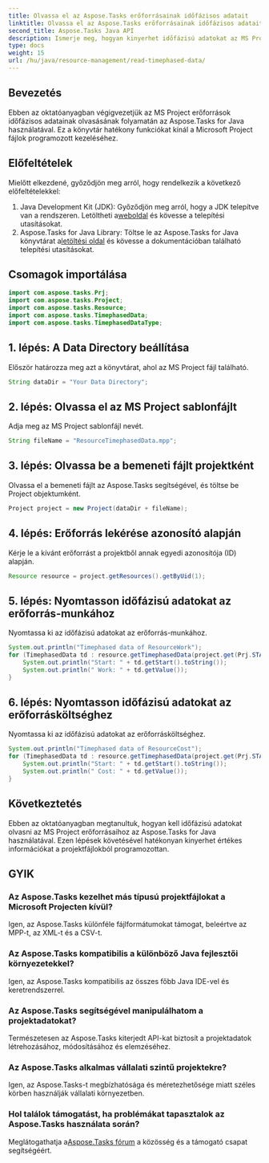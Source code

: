 ```yaml
---
title: Olvassa el az Aspose.Tasks erőforrásainak időfázisos adatait
linktitle: Olvassa el az Aspose.Tasks erőforrásainak időfázisos adatait
second_title: Aspose.Tasks Java API
description: Ismerje meg, hogyan kinyerhet időfázisú adatokat az MS Project erőforrásaiból az Aspose.Tasks for Java segítségével. Lépésről lépésre bemutató.
type: docs
weight: 15
url: /hu/java/resource-management/read-timephased-data/
---
```

## Bevezetés
Ebben az oktatóanyagban végigvezetjük az MS Project erőforrások időfázisos adatainak olvasásának folyamatán az Aspose.Tasks for Java használatával. Ez a könyvtár hatékony funkciókat kínál a Microsoft Project fájlok programozott kezeléséhez.
## Előfeltételek
Mielőtt elkezdené, győződjön meg arról, hogy rendelkezik a következő előfeltételekkel:
1.  Java Development Kit (JDK): Győződjön meg arról, hogy a JDK telepítve van a rendszeren. Letöltheti a[weboldal](https://www.oracle.com/java/technologies/javase-jdk11-downloads.html) és kövesse a telepítési utasításokat.
2.  Aspose.Tasks for Java Library: Töltse le az Aspose.Tasks for Java könyvtárat a[letöltési oldal](https://releases.aspose.com/tasks/java/) és kövesse a dokumentációban található telepítési utasításokat.

## Csomagok importálása
```java
import com.aspose.tasks.Prj;
import com.aspose.tasks.Project;
import com.aspose.tasks.Resource;
import com.aspose.tasks.TimephasedData;
import com.aspose.tasks.TimephasedDataType;
```
## 1. lépés: A Data Directory beállítása
Először határozza meg azt a könyvtárat, ahol az MS Project fájl található.
```java
String dataDir = "Your Data Directory";
```
## 2. lépés: Olvassa el az MS Project sablonfájlt
Adja meg az MS Project sablonfájl nevét.
```java
String fileName = "ResourceTimephasedData.mpp";
```
## 3. lépés: Olvassa be a bemeneti fájlt projektként
Olvassa el a bemeneti fájlt az Aspose.Tasks segítségével, és töltse be Project objektumként.
```java
Project project = new Project(dataDir + fileName);
```
## 4. lépés: Erőforrás lekérése azonosító alapján
Kérje le a kívánt erőforrást a projektből annak egyedi azonosítója (ID) alapján.
```java
Resource resource = project.getResources().getByUid(1);
```
## 5. lépés: Nyomtasson időfázisú adatokat az erőforrás-munkához
Nyomtassa ki az időfázisú adatokat az erőforrás-munkához.
```java
System.out.println("Timephased data of ResourceWork");
for (TimephasedData td : resource.getTimephasedData(project.get(Prj.START_DATE), project.get(Prj.FINISH_DATE))) {
    System.out.println("Start: " + td.getStart().toString());
    System.out.println(" Work: " + td.getValue());
}
```
## 6. lépés: Nyomtasson időfázisú adatokat az erőforrásköltséghez
Nyomtassa ki az időfázisú adatokat az erőforrásköltséghez.
```java
System.out.println("Timephased data of ResourceCost");
for (TimephasedData td : resource.getTimephasedData(project.get(Prj.START_DATE), project.get(Prj.FINISH_DATE), TimephasedDataType.ResourceCost)) {
    System.out.println("Start: " + td.getStart().toString());
    System.out.println(" Cost: " + td.getValue());
}
```

## Következtetés
Ebben az oktatóanyagban megtanultuk, hogyan kell időfázisú adatokat olvasni az MS Project erőforrásaihoz az Aspose.Tasks for Java használatával. Ezen lépések követésével hatékonyan kinyerhet értékes információkat a projektfájlokból programozottan.
## GYIK
### Az Aspose.Tasks kezelhet más típusú projektfájlokat a Microsoft Projecten kívül?
Igen, az Aspose.Tasks különféle fájlformátumokat támogat, beleértve az MPP-t, az XML-t és a CSV-t.
### Az Aspose.Tasks kompatibilis a különböző Java fejlesztői környezetekkel?
Igen, az Aspose.Tasks kompatibilis az összes főbb Java IDE-vel és keretrendszerrel.
### Az Aspose.Tasks segítségével manipulálhatom a projektadatokat?
Természetesen az Aspose.Tasks kiterjedt API-kat biztosít a projektadatok létrehozásához, módosításához és elemzéséhez.
### Az Aspose.Tasks alkalmas vállalati szintű projektekre?
Igen, az Aspose.Tasks-t megbízhatósága és méretezhetősége miatt széles körben használják vállalati környezetben.
### Hol találok támogatást, ha problémákat tapasztalok az Aspose.Tasks használata során?
 Meglátogathatja a[Aspose.Tasks fórum](https://forum.aspose.com/c/tasks/15) a közösség és a támogató csapat segítségéért.